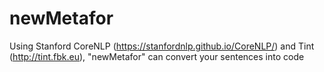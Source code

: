 # newMetafor

Using Stanford CoreNLP (https://stanfordnlp.github.io/CoreNLP/) and Tint (http://tint.fbk.eu), "newMetafor" can convert your sentences into code
